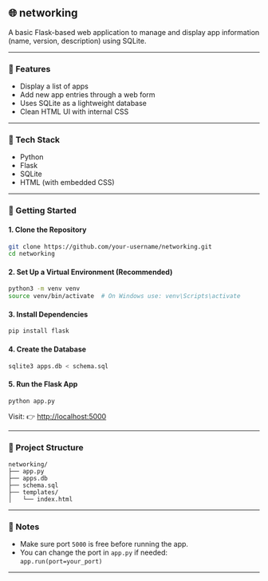 

## 🌐 networking

A basic Flask-based web application to manage and display app information (name, version, description) using SQLite.

---

### 🔧 Features

- Display a list of apps  
- Add new app entries through a web form  
- Uses SQLite as a lightweight database  
- Clean HTML UI with internal CSS

---

### 🧰 Tech Stack

- Python  
- Flask  
- SQLite  
- HTML (with embedded CSS)

---

### 🚀 Getting Started

#### 1. **Clone the Repository**

```bash
git clone https://github.com/your-username/networking.git
cd networking
```

#### 2. **Set Up a Virtual Environment (Recommended)**

```bash
python3 -m venv venv
source venv/bin/activate  # On Windows use: venv\Scripts\activate
```

#### 3. **Install Dependencies**

```bash
pip install flask
```

#### 4. **Create the Database**

```bash
sqlite3 apps.db < schema.sql
```

#### 5. **Run the Flask App**

```bash
python app.py
```

Visit: 👉 [http://localhost:5000](http://localhost:5000)

---

### 📁 Project Structure

```
networking/
├── app.py
├── apps.db
├── schema.sql
├── templates/
│   └── index.html
```

---

### 📝 Notes

- Make sure port `5000` is free before running the app.  
- You can change the port in `app.py` if needed:  
  `app.run(port=your_port)`

---

